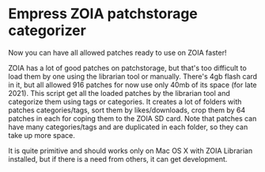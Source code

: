 # Empress ZOIA patchstorage categorizer

Now you can have all allowed patches ready to use on ZOIA faster!

ZOIA has a lot of good patches on patchstorage, but that's too difficult to load them by one using the librarian tool or
manually. There's 4gb flash card in it, but all allowed 916 patches for now use only 40mb of its space (for late 2021).
This script get all the loaded patches by the librarian tool and categorize them using tags or categories. It creates a
lot of folders with patches categories/tags, sort them by likes/downloads, crop them by 64 patches in each for coping
them to the ZOIA SD card. Note that patches can have many categories/tags and are duplicated in each folder, so they can
take up more space.

It is quite primitive and should works only on Mac OS X with ZOIA Librarian installed, but if there is a need from
others, it can get development.

